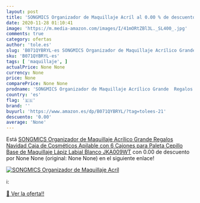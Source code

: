 ```yaml
---
layout: post
title: 'SONGMICS Organizador de Maquillaje Acríl al 0.00 % de descuento'
date: 2020-11-28 01:10:41
image: 'https://m.media-amazon.com/images/I/41mORtZBl3L._SL400_.jpg'
comments: true
category: ofertas
author: 'tole.es'
slug: 'B071QYBRYL-es SONGMICS Organizador de Maquillaje Acrílico Grande Regalos...'
sku: 'B071QYBRYL-es'
tags: [ 'maquillaje', ]
actualPrice: None None
currency: None
price: None
comparePrice: None None
prodname: 'SONGMICS Organizador de Maquillaje Acrílico Grande  Regalos Navidad  Caja de Cosméticos Apilable con 6 Cajones  para Paleta  Cepillo  Base de Maquillaje  Lápiz Labial  Blanco JKA009WT'
country: 'es'
flag: '🇪🇸'
brand: ''
buyurl: 'https://www.amazon.es/dp/B071QYBRYL/?tag=tolees-21'
descuento: '0.00'
average: 'None'
---
```


Está [SONGMICS Organizador de Maquillaje Acrílico Grande  Regalos Navidad  Caja de Cosméticos Apilable con 6 Cajones  para Paleta  Cepillo  Base de Maquillaje  Lápiz Labial  Blanco JKA009WT](https://www.amazon.es/dp/B071QYBRYL/?tag=tolees-21) con 0.00 de descuento por None None (original: None None) en el siguiente enlace!

[![SONGMICS Organizador de Maquillaje Acríl](https://m.media-amazon.com/images/I/41mORtZBl3L._SL400_.jpg)](https://www.amazon.es/dp/B071QYBRYL/?tag=tolees-21)

ℹ️:


[🛒 Ver la oferta!!](https://www.amazon.es/dp/B071QYBRYL/?tag=tolees-21)
